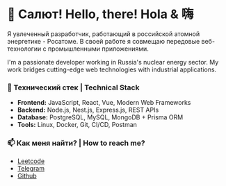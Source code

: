 # 👋 Салют! Hello, there! Hola & 嗨

Я увлеченный разработчик, работающий в российской атомной энергетике - Росатоме. В своей работе я совмещаю передовые веб-технологии с промышленными приложениями.

I'm a passionate developer working in Russia's nuclear energy sector. My work bridges cutting-edge web technologies with industrial applications.

### 🔧 Технический стек | Technical Stack

- **Frontend:** JavaScript, React, Vue, Modern Web Frameworks
- **Backend:** Node.js, Nest.js, Express.js, REST APIs
- **Database:** PostgreSQL, MySQL, MongoDB + Prisma ORM
- **Tools:** Linux, Docker, Git, CI/CD, Postman

### 📫 Как меня найти? | How to reach me?
- [Leetcode](https://leetcode.com/u/vnn-ktt)
- [Telegram](https://t.me/vnn_ktt)
- [Github](https://github.com/vnn-ktt)
<!--
### 💼 Industry Experience

**Nuclear Energy Sector Developer**
- Developing and maintaining software systems for nuclear energy infrastructure
- Implementing secure, reliable solutions for industrial applications
- Working with high-availability systems and real-time data processing

**Previous Technical Roles:**
- **Full Stack Development Intern** at Dataly Services
- **Technical Intern** at GeeksForGeeks
- **Course Curator** at Uaceit - Ace at your pace
- **Mission Advocate** at Widhya Technologies

### 🌟 Leadership & Community Impact

**Mentoring & Open Source:**
- Mentor at OpenMined and Ex-Mentor at AnitaB Organisation for Open Source Hack 2020
- Project Admin at multiple prestigious programs:
  - Kharagpur Winter of Code, IIT Kharagpur 2020-21
  - NJACK Winter of Code, IIT Patna 2020-21
  - Script Winter of Code 2021
  - Student Code-in 2020

**Community Building:**
- Core Team Member at Developer Student Club, NIT Patna
- Core Team Member at Hackslash Mozilla Campus Club
- Alexa Student Influencer 2020 and Chapter Lead at Alexa Dev Hu

### 🔧 Technical Stack

**Frontend:** JavaScript, React, Vue, Modern Web Frameworks
**Backend:** Node.js, Nest.js, Express.js, REST APIs
**Database:** PostgreSQL, MySQL, MongoDB Prisma ORM
**Tools:** Docker, Git, CI/CD
**Specialized:** High-reliability systems, Industrial software development

### 🌱 Beyond Code

My activities extend far beyond technical development. I'm deeply involved in organizational work related to:
- Tech communities and clubs
- Hackathons and coding festivals
- Workshops and technical education
- Building communities from scratch

### 📫 Let's Connect

I'm always open to discussing technology, nuclear energy software development, and opportunities to collaborate on meaningful projects that bridge industrial applications with modern web technologies.

---

*Building the future of energy through code, one reactor at a time.* ⚛️🚀


### ⚡ One line that describes me best? 
An ambitious man who loves to cook carbonara, day dream at nights and sometime codes too.😉😉

### 📫 How to reach me?
- [Leetcode](https://leetcode.com/u/vnn-ktt/)
- [Telegram](https://t.me/vnn_ktt) 

You can ask me anything (within reason). I am looking forward to absorb knowledge🧠,gain experience 🏭, collaborate🤝 and build amazing products 🏭for the world🌍! -->

<!--
Here are some ideas to get you started:
- 🔭 I’m currently working on ...
- 🌱 I’m currently learning ...
- 👯 I’m looking to collaborate on ...
- 🤔 I’m looking for help with ...
- 💬 Ask me about ...
- 📫 How to reach me: ...
- 😄 Pronouns: ...
- ⚡ Fun fact: ...
-->

